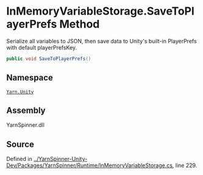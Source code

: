 # InMemoryVariableStorage.SaveToPlayerPrefs Method

Serialize all variables to JSON, then save data to Unity's built-in PlayerPrefs with default playerPrefsKey.


```csharp
public void SaveToPlayerPrefs()
```



## Namespace
[`Yarn.Unity`](/api/csharp/yarn.unity/README.md)

## Assembly
YarnSpinner.dll

## Source
Defined in [../YarnSpinner-Unity-Dev/Packages/YarnSpinner/Runtime/InMemoryVariableStorage.cs](https://github.com/YarnSpinnerTool/YarnSpinner-Unity//blob/develop/Runtime/InMemoryVariableStorage.cs#L229), line 229.
